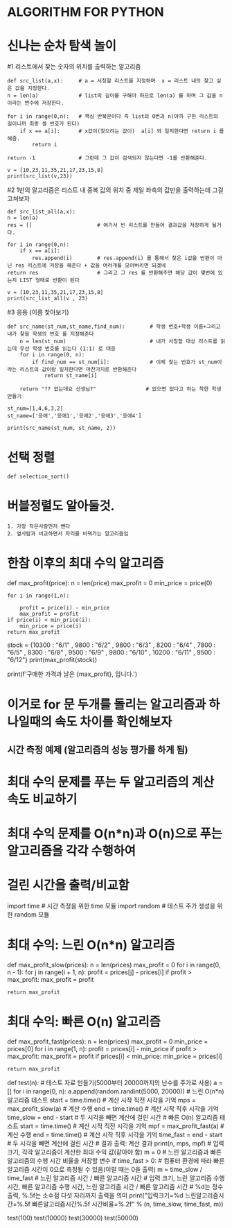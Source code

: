 # ALGORITHM FOR PYTHON

# 신나는 순차 탐색 놀이
#1 리스트에서 찿는 숫자의 위치를 출력하는 알고리즘

    def src_list(a,x):     # a = 서칭할 리스트를 지정하며  x = 리스트 내의 찿고 싶은 값을 지정한다.
    n = len(a)             # list의 길이를 구해야 하므로 len(a) 를 하며 그 값을 n 이라는 변수에 저장한다.
    
    for i in range(0,n):   # 핵심 반복문이다 즉 list의 0번과 n(아까 구한 리스트의 길이니까 최종 셀 번호가 된다)
        if x == a[i]:      # x값이(찿으려는 값이)  a[i] 와 일치한다면 return i 를 해줌.
            return i
            
    return -1              # 그런데 그 값이 검색되지 않는다면 -1를 반환해준다.
    
    v = [10,23,11,35,21,17,23,15,8]
    print(src_list(v,23))

#2 1번의 알고리즘은 리스트 내 중복 값의 위치 중 제일 좌측의 값만을 출력하는데 그걸 고쳐보자

    def src_list_all(a,x):
    n = len(a)
    res = []                     # 여기서 빈 리스트를 만들어 결과값을 저장하게 될거다.

    for i in range(0,n):
        if x == a[i]:
            res.append(i)        # res.append(i) 를 통해서 찿은 i값을 반환이 아닌 res 리스트에 저장을 해준다 + 값을 여러개를 모아버리면 되겠네
    return res                   # 그리고 그 res 를 반환해주면 해당 값이 몇번에 있는지 LIST 형태로 반환이 된다
    
    v = [10,23,11,35,21,17,23,15,8]
    print(src_list_all(v , 23)

#3 응용 (이름 찿아보기)

    def src_name(st_num,st_name,find_num):        # 학생 번호+학생 이름+그리고 내가 찿을 학생의 번호 를 지정해준다
        n = len(st_num)                           # 내가 서칭할 대상 리스트를 읽는데 우선 학생 번호를 읽는다 (1:1) 로 대응
        for i in range(0, n):
            if find_num == st_num[i]:             # 이제 찿는 번호가 st_num이라는 리스트의 값이랑 일치한다면 마찬가지로 반환해준다
                return st_name[i]
        
        return "?? 없는데요 선생님?"                # 없으면 없다고 하는 착한 학생 만들기
    
    st_num=[1,4,6,3,2]
    st_name=['응애','응애1','응애2','응애3','응애4']
    
    print(src_name(st_num, st_name, 2))

# 선택 정렬
    def selection_sort()

# 버블정렬도 알아둘것.
    1. 가장 작은사람먼저 뺀다
    2. 옆사람과 비교하면서 자리를 바꿔가는 알고리즘임





# 한참 이후의 최대 수익 알고리즘
def max_profit(price):
    n = len(price)
    max_profit = 0
    min_price = price(0)


    for i in range(1,n):
    
        profit = price(i) - min_price
        max_profit = profit
    if price(i) < min_price(i):
        min_price = price(i)
    return max_profit


stock = {10300 : "6/1" , 9800 : "6/2" , 9800 : "6/3" , 8200 : "6/4" , 7800 : "6/5" , 8300 : "6/8" , 9500 : "6/9" , 9800 : "6/10" , 10200 : "6/11" , 9500 : "6/12"}
print(max_profit(stock))

print(f'구매한 가격과 날은 {max_profit}, 입니다.')


# 이거로 for 문 두개를 돌리는 알고리즘과 하나일때의 속도 차이를 확인해보자
## 시간 측정 예제 (알고리즘의 성능 평가를 하게 됨)

# 최대 수익 문제를 푸는 두 알고리즘의 계산 속도 비교하기
# 최대 수익 문제를 O(n*n)과 O(n)으로 푸는 알고리즘을 각각 수행하여
# 걸린 시간을 출력/비교함

 

import time     # 시간 측정을 위한 time 모듈
import random  # 테스트 주가 생성을 위한 random 모듈

 

# 최대 수익: 느린 O(n*n) 알고리즘
def max_profit_slow(prices):
    n = len(prices)
    max_profit = 0
    for i in range(0, n - 1):
        for j in range(i + 1, n):
            profit = prices[j] - prices[i]
            if profit > max_profit:
                max_profit = profit

 

    return max_profit

 

# 최대 수익: 빠른 O(n) 알고리즘
def max_profit_fast(prices):
    n = len(prices)
    max_profit = 0
    min_price = prices[0]
    for i in range(1, n):
        profit = prices[i] - min_price
        if profit > max_profit:
            max_profit = profit
        if prices[i] < min_price:
            min_price = prices[i]

 

    return max_profit

 

def test(n):
    # 테스트 자료 만들기(5000부터 20000까지의 난수를 주가로 사용)
    a = []
    for i in range(0, n):
        a.append(random.randint(5000, 20000))
    # 느린 O(n*n) 알고리즘 테스트
    start = time.time()       # 계산 시작 직전 시각을 기억
    mps = max_profit_slow(a)  # 계산 수행
    end = time.time()         # 계산 시작 직후 시각을 기억
    time_slow = end - start   # 두 시각을 빼면 계산에 걸린 시간
    # 빠른 O(n) 알고리즘 테스트
    start = time.time()       # 계산 시작 직전 시각을 기억
    mpf = max_profit_fast(a)  # 계산 수행
    end = time.time()         # 계산 시작 직후 시각을 기억
    time_fast = end - start   # 두 시각을 빼면 계산에 걸린 시간
    # 결과 출력: 계산 결과
    print(n, mps, mpf)  # 입력 크기, 각각 알고리즘이 계산한 최대 수익 값(같아야 함)
    m = 0  # 느린 알고리즘과 빠른 알고리즘의 수행 시간 비율을 저장할 변수
    if time_fast > 0:  # 컴퓨터 환경에 따라 빠른 알고리즘 시간이 0으로 측정될 수 있음(이럴 때는 0을 출력)
        m = time_slow / time_fast  # 느린 알고리즘 시간 / 빠른 알고리즘 시간
    # 입력 크기, 느린 알고리즘 수행 시간, 빠른 알고리즘 수행 시간, 느린 알고리즘 시간 / 빠른 알고리즘 시간
    # %d는 정수 출력, %.5f는 소수점 다섯 자리까지 출력을 의미
    print("입력크기=%d 느린알고리즘시간=%.5f 빠른알고리즘시간%.5f 시간비율=%.2f" % (n, time_slow, time_fast, m))

 

test(100)
test(10000)
test(30000)
test(50000)

